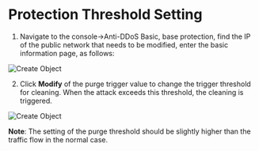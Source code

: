 # Protection Threshold Setting

1. Navigate to the console->Anti-DDoS Basic, base protection, find the IP of the public network that needs to be modified, enter the basic information page, as follows:

![Create Object](https://github.com/jdcloudcom/cn/blob/edit/image/Basic%20Anti-DDos/threshold01.png)

2. Click **Modify** of the purge trigger value to change the trigger threshold for cleaning. When the attack exceeds this threshold, the cleaning is triggered.

![Create Object](https://github.com/jdcloudcom/cn/blob/edit/image/Basic%20Anti-DDos/threshold02.png)

**Note**: The setting of the purge threshold should be slightly higher than the traffic flow in the normal case.

